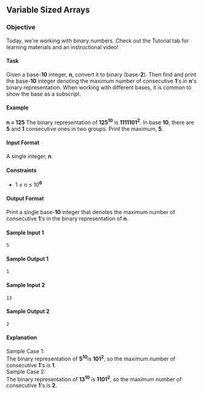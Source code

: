## Variable Sized Arrays
### Objective
Today, we're working with binary numbers. Check out the Tutorial tab for learning materials and an instructional video!

#### Task
Given a base-**10** integer, **n**, convert it to binary (base-**2**). Then find and print the base-**10** integer denoting the maximum number of consecutive **1**'s in **n**'s binary representation. When working with different bases, it is common to show the base as a subscript.

#### Example
**n = 125**
The binary representation of **125**<sup>**10**</sup> is **1111101**<sup>**2**</sup>. In base **10**, there are **5** and **1** consecutive ones in two groups. Print the maximum, **5**.

#### Input Format

A single integer, **n**.

#### Constraints
* 1 ≤ n ≤ 10<sup>**6**</sup>
#### Output Format

Print a single base-**10** integer that denotes the maximum number of consecutive **1**'s in the binary representation of **n**.

#### Sample Input 1

	5
#### Sample Output 1

	1
#### Sample Input 2

	13
#### Sample Output 2

	2
#### Explanation

Sample Case 1:<br/>
The binary representation of **5**<sup>**10**</sup>is **101**<sup>**2**</sup>, so the maximum number of consecutive **1**'s is **1**.
<br/>
Sample Case 2:<br/>
The binary representation of **13**<sup>**10**</sup> is **1101**<sup>**2**</sup>, so the maximum number of consecutive **1**'s is **2**.
